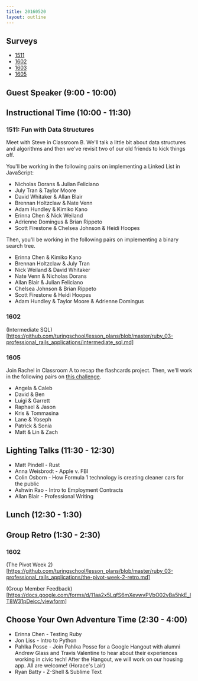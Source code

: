```yaml
---
title: 20160520
layout: outline
---
```


## Surveys

* [1511](http://goo.gl/forms/ZNTHvw9kNbiw2H7F2)
* [1602](https://docs.google.com/forms/d/1KoymdYy02S8nIFyZzA7kK4i6nVaqvBOCG0J6cc4J13o/viewform)
* [1603](https://docs.google.com/forms/d/1gRlKq9rfhlUi4cNonROCrWiISg29Fj8fTOS0rLlc1Is/viewform)
* [1605](https://docs.google.com/forms/d/101kOr_3ztPUb7_VbfWOJqs-VJ90hKZGlStVxMMMwNBE/viewform)

## Guest Speaker (9:00 - 10:00)

## Instructional Time (10:00 - 11:30)

### 1511: Fun with Data Structures

Meet with Steve in Classroom B. We'll talk a little bit about data structures and algorithms and then we've revisit two of our old friends to kick things off.

You'll be working in the following pairs on implementing a Linked List in JavaScript:

* Nicholas Dorans & Julian Feliciano
* July Tran & Taylor Moore
* David Whitaker & Allan Blair
* Brennan Holtzclaw & Nate Venn
* Adam Hundley & Kimiko Kano
* Erinna Chen & Nick Weiland
* Adrienne Domingus & Brian Rippeto
* Scott Firestone & Chelsea Johnson & Heidi Hoopes

Then, you'll be working in the following pairs on implementing a binary search tree.

* Erinna Chen & Kimiko Kano
* Brennan Holtzclaw & July Tran
* Nick Weiland & David Whitaker
* Nate Venn & Nicholas Dorans
* Allan Blair & Julian Feliciano
* Chelsea Johnson & Brian Rippeto
* Scott Firestone & Heidi Hoopes
* Adam Hundley & Taylor Moore & Adrienne Domingus

### 1602

(Intermediate SQL)[https://github.com/turingschool/lesson_plans/blob/master/ruby_03-professional_rails_applications/intermediate_sql.md]

### 1605

Join Rachel in Classroom A to recap the flashcards project. Then, we'll work in the following pairs on [this challenge](https://github.com/turingschool/posse_challenges/blob/master/people_database/README.markdown).

* Angela & Caleb
* David & Ben
* Luigi & Garrett
* Raphael & Jason
* Kris & Tommasina
* Lane & Yoseph
* Patrick & Sonia
* Matt & Lin & Zach

## Lighting Talks (11:30 - 12:30)

* Matt Pindell - Rust
* Anna Weisbrodt - Apple v. FBI
* Colin Osborn - How Formula 1 technology is creating cleaner cars for the public
* Ashwin Rao - Intro to Employment Contracts
* Allan Blair - Professional Writing

## Lunch (12:30 - 1:30)

## Group Retro (1:30 - 2:30)

### 1602

(The Pivot Week 2)[https://github.com/turingschool/lesson_plans/blob/master/ruby_03-professional_rails_applications/the-pivot-week-2-retro.md]

(Group Member Feedback)[https://docs.google.com/forms/d/11aa2x5LqfS6mXevwvPVbO02vBa5hkE_IT8W31pDeicc/viewform]

## Choose Your Own Adventure Time (2:30 - 4:00)

* Erinna Chen - Testing Ruby
* Jon Liss - Intro to Python
* Pahlka Posse - Join Pahlka Posse for a Google Hangout with alumni Andrew Glass and Travis Valentine to hear about their experiences working in civic tech! After the Hangout, we will work on our housing app. All are welcome! (Horace's Lair)
* Ryan Batty - Z-Shell & Sublime Text
